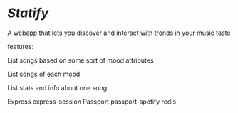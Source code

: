 # *Statify*

A webapp that lets you discover and interact with trends in your music taste

features:

List songs based on some sort of mood attributes

List songs of each mood 

List stats and info about one song



Express
express-session
Passport
passport-spotify
redis



